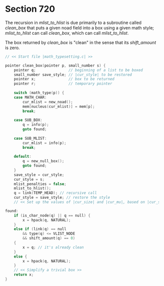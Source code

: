 # Section 720

The recursion in *mlist_to_hlist* is due primarily to a subroutine called *clean_box* that puts a given noad field into a box using a given math style; *mlist_to_hlist* can call *clean_box*, which can call *mlist_to_hlist*.

The box returned by *clean_box* is "clean" in the sense that its *shift_amount* is zero.

```c math/math_typesetting.c
// << Start file |math_typesetting.c| >>

pointer clean_box(pointer p, small_number s) {
    pointer q;               // beginning of a list to be boxed
    small_number save_style; // |cur_style| to be restored
    pointer x;               // box to be returned
    pointer r;               // temporary pointer
    
    switch (math_type(p)) {
    case MATH_CHAR:
        cur_mlist = new_noad();
        mem[nucleus(cur_mlist)] = mem[p];
        break;
    
    case SUB_BOX:
        q = info(p);
        goto found;
    
    case SUB_MLIST:
        cur_mlist = info(p);
        break;
    
    default:
        q = new_null_box();
        goto found;
    }
    save_style = cur_style;
    cur_style = s;
    mlist_penalties = false;
    mlist_to_hlist();
    q = link(TEMP_HEAD); // recursive call
    cur_style = save_style; // restore the style
    // << Set up the values of |cur_size| and |cur_mu|, based on |cur_style| >>

found:
    if (is_char_node(q) || q == null) {
        x = hpack(q, NATURAL);
    }
    else if (link(q) == null
        && type(q) <= VLIST_NODE
        && shift_amount(q) == 0)
    {
        x = q; // it's already clean
    }
    else {
        x = hpack(q, NATURAL);
    }
    // << Simplify a trivial box >>
    return x;
}
```
